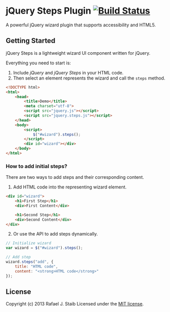 jQuery Steps Plugin [![Build Status](https://secure.travis-ci.org/rstaib/jquery-steps.png)](http://travis-ci.org/rstaib/jquery-steps)
============

A powerful jQuery wizard plugin that supports accessibility and HTML5.

## Getting Started

jQuery Steps is a lightweight wizard UI component written for jQuery.

Everything you need to start is:

1. Include *jQuery* and *jQuery Steps* in your HTML code.
2. Then select an element represents the wizard and call the `steps` method.

```html
<!DOCTYPE html>
<html>
    <head>
        <title>Demo</title>
        <meta charset="utf-8">
        <script src="jquery.js"></script> 
        <script src="jquery.steps.js"></script>
    </head>
    <body>
        <script>
            $("#wizard").steps();
        </script>
        <div id="wizard"></div>
    </body>
</html>
```

### How to add initial steps?

There are two ways to add steps and their corresponding content.

1. Add HTML code into the representing wizard element.

```html
<div id="wizard">
    <h1>First Step</h1>
    <div>First Content</div>

    <h1>Second Step</h1>
    <div>Second Content</div>
</div>
```

2. Or use the API to add steps dynamically.

```javascript
// Initialize wizard
var wizard = $("#wizard").steps();

// Add step
wizard.steps("add", {
    title: "HTML code", 
    content: "<strong>HTML code</strong>"
});
```

## License

Copyright (c) 2013 Rafael J. Staib Licensed under the [MIT license](https://github.com/rstaib/jquery-steps/blob/master/LICENSE.txt).